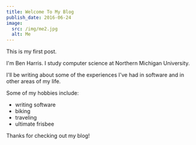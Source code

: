```yaml
---
title: Welcome To My Blog
publish_date: 2016-06-24
image:
  src: /img/me2.jpg
  alt: Me
---
```


This is my first post.

I'm Ben Harris. I study computer science at Northern Michigan University.

I'll be writing about some of the experiences I've had in software and in other areas of my life. 

Some of my hobbies include:
+ writing software
+ biking
+ traveling
+ ultimate frisbee

Thanks for checking out my blog!
